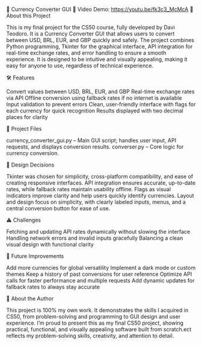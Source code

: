 💱 Currency Converter GUI
🎥 Video Demo: https://youtu.be/fk3c3_McMcA
📝 About this Project

This is my final project for the CS50 course, fully developed by Davi Teodoro. It is a Currency Converter GUI that allows users to convert between USD, BRL, EUR, and GBP quickly and safely.
The project combines Python programming, Tkinter for the graphical interface, API integration for real-time exchange rates, and error handling to ensure a smooth experience. It is designed to be intuitive and visually appealing, making it easy for anyone to use, regardless of technical experience.

🛠️ Features

Convert values between USD, BRL, EUR, and GBP
Real-time exchange rates via API
Offline conversion using fallback rates if no internet is available
Input validation to prevent errors
Clean, user-friendly interface with flags for each currency for quick recognition
Results displayed with two decimal places for clarity

📂 Project Files

currency_converter_gui.py – Main GUI script; handles user input, API requests, and displays conversion results.
converser.py – Core logic for currency conversion.

🎨 Design Decisions

Tkinter was chosen for simplicity, cross-platform compatibility, and ease of creating responsive interfaces.
API integration ensures accurate, up-to-date rates, while fallback rates maintain usability offline.
Flags as visual indicators improve clarity and help users quickly identify currencies.
Layout and design focus on simplicity, with clearly labeled inputs, menus, and a central conversion button for ease of use.

⚠️ Challenges

Fetching and updating API rates dynamically without slowing the interface
Handling network errors and invalid inputs gracefully
Balancing a clean visual design with functional clarity

🚀 Future Improvements

Add more currencies for global versatility
Implement a dark mode or custom themes
Keep a history of past conversions for user reference
Optimize API calls for faster performance and multiple requests
Add dynamic updates for fallback rates to always stay accurate

👤 About the Author

This project is 100% my own work. It demonstrates the skills I acquired in CS50, from problem-solving and programming to GUI design and user experience. I’m proud to present this as my final CS50 project, showing practical, functional, and visually appealing software built from scratch.ect reflects my problem-solving skills, creativity, and attention to detail.
